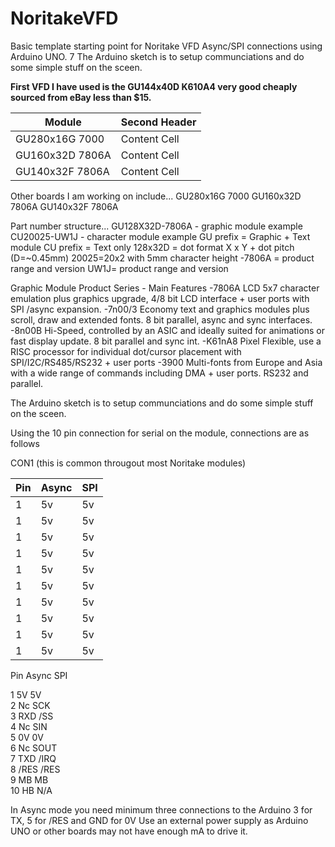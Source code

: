 # NoritakeVFD
Basic template starting point for Noritake VFD Async/SPI connections using Arduino UNO.
7
The Arduino sketch is to setup communciations and do some simple stuff on the sceen.

**First VFD I have used is the GU144x40D K610A4 very good cheaply sourced from eBay less than $15.**

| Module | Second Header |
| ------------- | ------------- |
| GU280x16G 7000  | Content Cell  |
| GU160x32D 7806A| Content Cell  |
| GU140x32F 7806A | Content Cell  |

Other boards I am working on include...
GU280x16G 7000
GU160x32D 7806A
GU140x32F 7806A

Part number structure...
   GU128X32D-7806A - graphic module example                                CU20025-UW1J - character module example 
   GU prefix = Graphic + Text module                                       CU prefix = Text only
   128x32D = dot format X x Y + dot pitch (D=~0.45mm)                      20025=20x2 with 5mm character height
  -7806A = product range and version                                       UW1J= product range and version


  Graphic Module Product Series - Main Features
  -7806A     LCD 5x7 character emulation plus graphics upgrade, 4/8 bit LCD interface + user ports with SPI /async expansion.
  -7n00/3    Economy text and graphics modules plus scroll, draw and extended fonts. 8 bit parallel, async and sync interfaces.
  -8n00B     Hi-Speed, controlled by an ASIC and ideally suited for animations or fast display update. 8 bit parallel and sync int.
  -K61nA8   Pixel Flexible, use a RISC processor for individual dot/cursor placement with SPI/I2C/RS485/RS232 + user ports
  -3900       Multi-fonts from Europe and Asia with a wide range of commands including DMA + user ports. RS232 and parallel.


The Arduino sketch is to setup communciations and do some simple stuff on the sceen.

Using the 10 pin connection for serial on the module, connections are as follows

CON1 (this is common througout most Noritake modules) 

| Pin| Async |SPI|
| ------------- | ------------- | ------------- |
| 1 | 5v | 5v|
| 1 | 5v | 5v|
| 1 | 5v | 5v|
| 1 | 5v | 5v|
| 1 | 5v | 5v|
| 1 | 5v | 5v|
| 1 | 5v | 5v|
| 1 | 5v | 5v|
| 1 | 5v | 5v|
| 1 | 5v | 5v|



Pin      Async      SPI

1         5V        5V         
2         Nc         SCK         
3         RXD        /SS         
4         Nc         SIN         
5         0V         0V         
6         Nc         SOUT         
7         TXD        /IRQ         
8         /RES       /RES         
9         MB         MB         
10        HB         N/A       
 

In Async mode you need minimum three connections to the Arduino 3 for TX, 5 for /RES and GND for 0V
Use an external power supply as Arduino UNO or other boards may not have enough mA to drive it.

